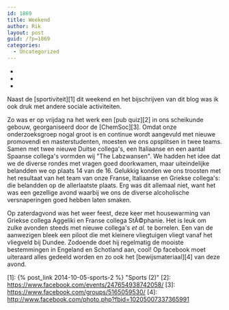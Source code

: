 ```yaml
---
id: 1869
title: Weekend
author: Rik
layout: post
guid: /?p=1869
categories:
  - Uncategorized
---
```

-
-
-
Naast de [sportiviteit][1] dit weekend en het bijschrijven van dit blog was ik ook druk met andere sociale activiteiten.

Zo was er op vrijdag na het werk een [pub quiz][2] in ons scheikunde gebouw, georganiseerd door de [ChemSoc][3]. Omdat onze onderzoeksgroep nogal groot is en continue wordt aangevuld met nieuwe promovendi en masterstudenten, moesten we ons opsplitsen in twee teams. Samen met twee nieuwe Duitse collega's, een Italiaanse en een aantal Spaanse collega's vormden wij "The Labzwansen". We hadden het idee dat we de diverse rondes met vragen goed doorkwamen, maar uiteindelijke belandden we op plaats 14 van de 16. Gelukkig konden we ons troosten met het resultaat van het team van onze Franse, Italiaanse en Griekse collega's: die belandden op de allerlaatste plaats. Erg was dit allemaal niet, want het was een gezellige avond waarbij we ons de diverse alcoholische versnaperingen goed hebben laten smaken.

Op zaterdagvond was het weer feest, deze keer met housewarming van Griekse collega Aggeliki en Franse collega StÃ©phanie. Het is leuk om zulke avonden steeds met nieuwe collega's *et al.* te borrelen. Een van de aanwezigen bleek een piloot die met kleinere vliegtuigen vliegt vanaf het vliegveld bij Dundee. Zodoende doet hij regelmatig de mooiste bestemmingen in Engeland en Schotland aan, cool! Op facebook moet uiteraard alles gedeeld worden en zo ook het [bewijsmateriaal][4] van deze avond.

 [1]: {% post_link 2014-10-05-sports-2 %} "Sports (2)"
 [2]: https://www.facebook.com/events/247654938742058/
 [3]: https://www.facebook.com/groups/5165059530/
 [4]: http://www.facebook.com/photo.php?fbid=10205007337365991